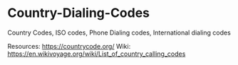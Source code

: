 # Country-Dialing-Codes
Country Codes, ISO codes, Phone Dialing codes, International dialing codes

Resources: https://countrycode.org/
Wiki: https://en.wikivoyage.org/wiki/List_of_country_calling_codes
